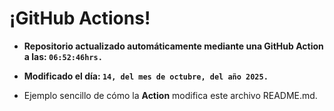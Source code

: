 # ¡GitHub Actions!
* **Repositorio actualizado automáticamente mediante una GitHub Action a las: `06:52:46hrs.`**
* **Modificado el día: `14, del mes de octubre, del año 2025.`**

* Ejemplo sencillo de cómo la **Action** modifica este archivo README.md.
